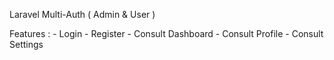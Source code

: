 Laravel Multi-Auth ( Admin & User )

Features :
    - Login
    - Register
    - Consult Dashboard
    - Consult Profile
    - Consult Settings



